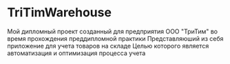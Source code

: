# TriTimWarehouse
Мой дипломный проект созданный для предприятия ООО "ТриТим" во время прохождения преддипломной практики
Представляюший из себя приложение для учета товаров на складе
Целью которого является автоматизация и оптимизация процесса учета

